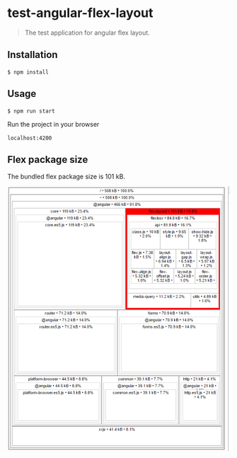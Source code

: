 # test-angular-flex-layout

> The test application for angular flex layout.

## Installation

```
$ npm install
```

## Usage

```
$ npm run start
```

Run the project in your browser

```
localhost:4200
```

## Flex package size

The bundled flex package size is 101 kB.

![](https://github.com/rgierczak/test-angular-flex-layout/blob/master/src/assets/flex-layout-size.png)
